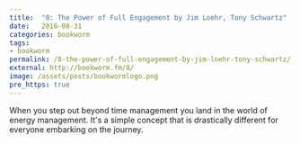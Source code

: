 ```yaml
---
title:  "8: The Power of Full Engagement by Jim Loehr, Tony Schwartz"
date:   2016-08-31
categories: bookworm
tags:
- bookworm
permalink: /8-the-power-of-full-engagement-by-jim-loehr-tony-schwartz/
external: http://bookworm.fm/8/
image: /assets/posts/bookwormlogo.png
pre_https: true
---
```

When you step out beyond time management you land in the world of energy management. It's a simple concept that is drastically different for everyone embarking on the journey.
<!--more-->